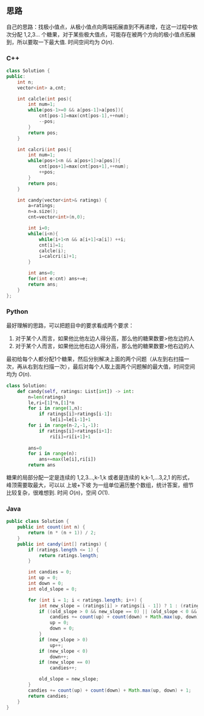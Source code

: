 ## 思路

自己的思路：找极小值点，从极小值点向两端拓展直到不再递增，在这一过程中依次分配 1,2,3... 个糖果，对于某些极大值点，可能存在被两个方向的极小值点拓展到，所以要取一下最大值. 时间空间均为 $O(n)$.

### C++

```c++
class Solution {
public:
    int n;
    vector<int> a,cnt;

    int calcle(int pos){
        int num=1;
        while(pos-1>=0 && a[pos-1]>a[pos]){
            cnt[pos-1]=max(cnt[pos-1],++num);
            --pos;
        }
        return pos;
    }

    int calcri(int pos){
        int num=1;
        while(pos+1<n && a[pos+1]>a[pos]){
            cnt[pos+1]=max(cnt[pos+1],++num);
            ++pos;
        }
        return pos;
    }

    int candy(vector<int>& ratings) {
        a=ratings;
        n=a.size();
        cnt=vector<int>(n,0);

        int i=0;
        while(i<n){
            while(i+1<n && a[i+1]<a[i]) ++i;
            cnt[i]=1;
            calcle(i);
            i=calcri(i)+1;
        }

        int ans=0;
        for(int e:cnt) ans+=e;
        return ans;
    }
};
```

### Python

最好理解的思路，可以把题目中的要求看成两个要求：

1. 对于某个人而言，如果他比他左边人得分高，那么他的糖果数要>他左边的人
2. 对于某个人而言，如果他比他右边人得分高，那么他的糖果数要>他右边的人

最初给每个人都分配1个糖果，然后分别解决上面的两个问题（从左到右扫描一次，再从右到左扫描一次），最后对每个人取上面两个问题解的最大值，时间空间均为 $O(n)$.

```python
class Solution:
    def candy(self, ratings: List[int]) -> int:
        n=len(ratings)
        le,ri=[1]*n,[1]*n
        for i in range(1,n):
            if ratings[i]>ratings[i-1]:
                le[i]=le[i-1]+1
        for i in range(n-2,-1,-1):
            if ratings[i]>ratings[i+1]:
                ri[i]=ri[i+1]+1
        
        ans=0
        for i in range(n):
            ans+=max(le[i],ri[i])
        return ans
```

糖果的局部分配一定是连续的 1,2,3...,k-1,k 或者是连续的 k,k-1,...3,2,1 的形式，峰顶需要取最大，可以以 上坡+下坡 为一组单位遍历整个数组，统计答案，细节比较复杂，很难想到. 时间 $O(n)$，空间 $O(1)$.

### Java

```java
public class Solution {
    public int count(int n) {
        return (n * (n + 1)) / 2;
    }
    public int candy(int[] ratings) {
        if (ratings.length <= 1) {
            return ratings.length;
        }

        int candies = 0;
        int up = 0;
        int down = 0;
        int old_slope = 0;

        for (int i = 1; i < ratings.length; i++) {
            int new_slope = (ratings[i] > ratings[i - 1]) ? 1 : (ratings[i] < ratings[i - 1] ? -1 : 0);
            if ((old_slope > 0 && new_slope == 0) || (old_slope < 0 && new_slope >= 0)) {
                candies += count(up) + count(down) + Math.max(up, down);
                up = 0;
                down = 0;
            }
            if (new_slope > 0)
                up++;
            if (new_slope < 0)
                down++;
            if (new_slope == 0)
                candies++;

            old_slope = new_slope;
        }
        candies += count(up) + count(down) + Math.max(up, down) + 1;
        return candies;
    }
}
```

